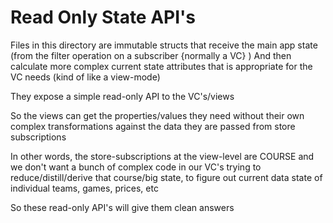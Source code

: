 #  Read Only State API's

Files in this directory are immutable structs that receive the main app state
(from the filter operation on a subscriber {normally a VC} )
And then calculate more complex current state attributes that is appropriate for the VC needs
(kind of like a view-mode)

They expose a simple read-only API to the VC's/views

So the views can get the properties/values they need without their own complex transformations against
the data they are passed from store subscriptions

In other words, the store-subscriptions at the view-level are COURSE and we don't want a bunch of complex
code in our VC's trying to reduce/distill/derive that course/big state, 
to figure out current data state of individual teams, games, prices, etc

So these read-only API's will give them clean answers 




